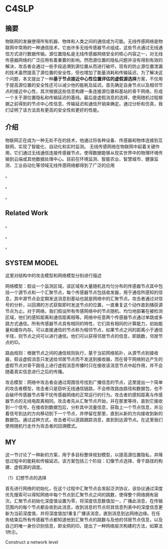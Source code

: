 # C4SLP

## 摘要

物联网的发展使得所有机器、物体和人类之间的通信成为可能。无线传感网络是物联网中常用的一种通信技术，它由许多无线传感器节点组成，这些节点通过无线通信方式进行数据传输。源位置隐私是无线传感器网络安全的核心内容之一，对无线传感器网络的广泛应用有着重要的影响。然而源位置的隐私问题并没有得到有效的解决，攻击者会通过一些手段追溯到源位置从而进行破坏。现有的防止源位置泄漏的技术虽然提高了源位置的安全性，但也增加了能量消耗和传输延迟，为了解决这个问题，本文提出了一种**基于节点接近中心性位置评估的虚假源选择**方案，不仅用于提高源位置的安全性还可以减少他的能耗及延迟。首先确定自身节点以及相邻节点的接近中心性，其次根据这些信息构建一条连接源位置和基站的骨干网络，形成一个关于源位置隐私和传输延迟的基线。最后是虚假消息的选择，使用随机过程根据之前得到的节点中心性信息、传输延迟和通信开销来确定。通过分析和仿真，我们证明了该方法具有更高的安全性和更好的性能。

## 介绍

物联网正在成为一种无处不在的技术，他通过将各种设备、传感器和物体连接到互联网，实现了智能化、自动化和实时监测。 无线传感网络在物联网中起着关键作用，它们通过无线通信连接传感器节点，使得数据能够从现实世界中的物理环境传输到云端或其他数据处理中心。目前在环境监测、智能农业、智慧城市、健康监测、工业自动化等领域无线传感网络都得到了广泛的应用

。

。

。



##  Related Work

。

。

。



##  SYSTEM MODEL

这里对结构中的攻击模型和网络模型分别进行描述

网络模型：假设一个监测区域，该区域有大量随机且均匀分布的传感器节点其中包括一个源节点和一个汇聚节点，每个传感器节点包括收发器，用于通信所感知的信息，其中源节点会定期发送消息到基站也就是网络中的汇聚节点。攻击者通过对信号的分析，以回溯的方式获取即时发送节点的位置，一直重复这个动作直到捕获源节点为止。对于网络，我们假设所有传感网络中的节点随机、均匀地部署在被检测区域，他们的感知距离和通信距离相等。网络中任意两个传感器节点通过单跳或多跳方式通信。所有传感器节点具有相同的特性，它们具有相同的计算能力，初始能量和缓存内存。可以直接通信的节点称为相邻节点，如果节点之间的距离小于通信半径，则节点之间可以进行通信。他们可以获得邻居节点的信息，即跳数，邻居节点的ID。

路由规则：根据节点之间的通信规则执行，基于当前网络拓扑，从源节点到接收器，假设虚假消息只发送给邻居节点而不发送到接收器，而在骨干网络附近产生的虚假节点对骨干路径上进行虚假消息传播时只在接收该消息节点中起作用，并不会随着真实信息进行之后的传播。

攻击模型：网络中攻击者会通过周围信号找到广播信息的节点，这里提出一个简单的攻击者模型，攻击者只是窃听无线通信链路，不会修改路由路径和数据包，也不会破坏传感器节点等干扰传感器网络的正常运行的行为。攻击者的感知距离与传感器节点的无线电距离相同。攻击者先从汇聚节点开始，并在那里等待，直到它接收到一个信号。在接收到数据包后，分析其中流量信息，获取上一个节点信息，并沿着信号到达的方向移动到下一个节点，并停留在那里，直到从新的方向接收到新的数据包。通过这种方式，攻击者可以逐跳跟踪消息，直到到达源节点。在这里我们使用随机行走作为攻击者的回溯模式。



## MY

这一节讨论了一种新的方案，用于多目标整体规划模型，以提高源位置隐私，并降低过程中的能耗和传输延迟。该方案包括三个阶段：幻像节点选择、骨干路径的构建、虚假源的调度。

（1）幻想节点的选择

首先进行网络的初始化，在这个过程中汇聚节点会发起泛洪协议，该协议通过深度优先搜索可以得知网络中每个节点到汇聚节点之间的跳数，使得整个网络拥有层次。汇聚节点初始化深度值设置为零，将深度信息数值加一，广播此消息，在传输范围内的每个节点都会收到此消息，收到消息的节点将其信息列表中的深度信息更新为当前深度值，并将深度值加1重复广播该消息，直到消息到达网络边缘。在任务结束后所有传感器节点都知道他到汇聚节点的跳数与及他的邻居节点信息，以及自己的唯一身份识别信息，即全网的ID。提出了一种网络层次构建的方法，如算法1所示。

Construct a network level

